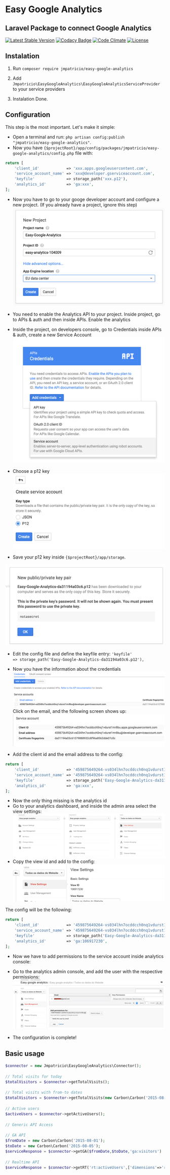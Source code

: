 # Easy Google Analytics
Laravel Package to connect Google Analytics
---
[![Latest Stable Version](https://poser.pugx.org/jmpatricio/easy-google-analytics/v/stable)](https://packagist.org/packages/jmpatricio/easy-google-analytics)
[![Codacy Badge](https://www.codacy.com/project/badge/6040a34eaf90464bb64920edee3a53dd)](https://www.codacy.com/app/jmpatricio/easy-google-analytics)
[![Code Climate](https://codeclimate.com/github/jmpatricio/easy-google-analytics/badges/gpa.svg)](https://codeclimate.com/github/jmpatricio/easy-google-analytics)
[![License](https://poser.pugx.org/jmpatricio/easy-google-analytics/license)](https://packagist.org/packages/jmpatricio/easy-google-analytics)


## Instalation

1. Run `composer require jmpatricio/easy-google-analytics`

2. Add `Jmpatricio\EasyGoogleAnalytics\EasyGoogleAnalyticsServiceProvider` to your service providers 

3. Instalation Done.

## Configuration

This step is the most important. Let's make it simple:

* Open a terminal and run: `php artisan config:publish "jmpatricio/easy-google-analytics"`.
* Now you have `{$projectRoot}/app/config/packages/jmpatricio/easy-google-analytics/config.php` file with:

```php
return [
    'client_id'            => 'xxx.apps.googleusercontent.com',
    'service_account_name' => 'xxx@developer.gserviceaccount.com',
    'keyfile'              => storage_path('xxx.p12'),
    'analytics_id'         => 'ga:xxx',
];
```	

* Now you have to go to your googe developer account and configure a new project. (If you already have a project, ignore this step)
![Create a new project](https://raw.githubusercontent.com/jmpatricio/easy-google-analytics-files/master/configure_project.png)

* You need to enable the Analytics API to your project. Inside project, go to APIs & auth and then inside APIs. Enable the analytics

* Inside the project, on developers console, go to Credentials inside APIs & auth, create a new Service Account
![](https://raw.githubusercontent.com/jmpatricio/easy-google-analytics-files/master/add_service_account_001.png)

* Choose a p12 key
![](https://raw.githubusercontent.com/jmpatricio/easy-google-analytics-files/master/add_service_account_002.png)

* Save your p12 key inside `{$projectRoot}/app/storage`. 

![](https://raw.githubusercontent.com/jmpatricio/easy-google-analytics-files/master/add_service_account_003.png)

* Edit the config file and define the keyfile entry: `'keyfile'              => storage_path('Easy-Google-Analytics-da31194a03c6.p12'),`

* Now you have the information about the credentials
![](https://raw.githubusercontent.com/jmpatricio/easy-google-analytics-files/master/client_data_001.png)
Click on the email, and the following screen shows up:
![](https://raw.githubusercontent.com/jmpatricio/easy-google-analytics-files/master/client_data_002.png)

* Add the client id and the email address to the config:
```php
return [
	'client_id'            => '459875649264-vs034lhn7ocddcch0nq1vdurst1mr8bu.apps.googleusercontent.com',
	'service_account_name' => '459875649264-vs034lhn7ocddcch0nq1vdurst1mr8bu@developer.gserviceaccount.com',
	'keyfile'              => storage_path('Easy-Google-Analytics-da31194a03c6.p12'),
	'analytics_id'         => 'ga:xxx',
];
```

* Now the only thing missing is the analytics id
 * Go to your analytics dashboard, and inside the admin area select the view settings:
 ![](https://raw.githubusercontent.com/jmpatricio/easy-google-analytics-files/master/admin_analytics_001.png)
 * Copy the view id and add to the config:
 ![](https://raw.githubusercontent.com/jmpatricio/easy-google-analytics-files/master/admin_analytics_002.png)
 
 The config will be the following:

```php 
return [
    'client_id'            => '459875649264-vs034lhn7ocddcch0nq1vdurst1mr8bu.apps.googleusercontent.com',
    'service_account_name' => '459875649264-vs034lhn7ocddcch0nq1vdurst1mr8bu@developer.gserviceaccount.com',
    'keyfile'              => storage_path('Easy-Google-Analytics-da31194a03c6.p12'),
    'analytics_id'         => 'ga:106917230',
];
```
 
 * Now we have to add permissions to the service account inside analytics console:
  * Go to the analytics admin console, and add the user with the respective permissions:
  ![](https://raw.githubusercontent.com/jmpatricio/easy-google-analytics-files/master/service_account_permissions_001.png)	
	
* The configuration is complete!

## Basic usage


```php
$connector = new Jmpatricio\EasyGoogleAnalytics\Connector();

// Total visits for today
$totalVisitors = $connector->getTotalVisits();

// Total visits with from-to dates
$totalVisitors = $connector->getTotalVisits(new Carbon\Carbon('2015-08-01'), new Carbon\Carbon('2015-08-05'));

// Active users
$activeUsers = $connector->getActiveUsers();

// Generic API Access

// GA API
$fromDate = new Carbon\Carbon('2015-08-01');
$toDate = new Carbon\Carbon('2015-08-05');
$serviceResponse = $connector->getGA($fromDate,$toDate,'ga:visitors')

// Realtime API
$serviceResponse = $connector->getRT('rt:activeUsers',['dimensions'=>'rt:country']);
```
		
		


